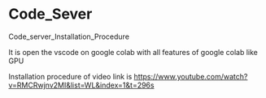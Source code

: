 # Code_Sever

Code_server_Installation_Procedure

It is open the vscode on google colab  with all features of google colab like GPU

Installation procedure of video link is https://www.youtube.com/watch?v=RMCRwjnv2MI&list=WL&index=1&t=296s

